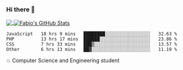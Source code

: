 ### Hi there 👋
<a href="https://github.com/fabiovincenzi/fabiovincenzi">
  <img align="center" src="https://github-readme-stats.vercel.app/api/top-langs/?username=fabiovincenzi&title_color=ffffff&text_color=c9cacc&icon_color=2bbc8a&bg_color=1d1f21&langs_count=3" />
</a>
<a href="https://github.com/fabiovincenzi/fabiovincenzi">
  <img align="center" src="https://github-readme-stats.vercel.app/api?username=fabiovincenzi&show_icons=true&line_height=27&count_private=true&title_color=ffffff&text_color=c9cacc&icon_color=2bbc8a&bg_color=1d1f21" alt="Fabio's GitHub Stats" />
</a>
<!--START_SECTION:waka-->

```text
JavaScript   18 hrs 9 mins   ████████░░░░░░░░░░░░░░░░░   32.63 %
PHP          13 hrs 17 mins  ██████░░░░░░░░░░░░░░░░░░░   23.86 %
CSS          7 hrs 33 mins   ███▒░░░░░░░░░░░░░░░░░░░░░   13.57 %
Other        6 hrs 13 mins   ██▓░░░░░░░░░░░░░░░░░░░░░░   11.19 %
```

<!--END_SECTION:waka-->

:boom: Computer Science and Engineering student
